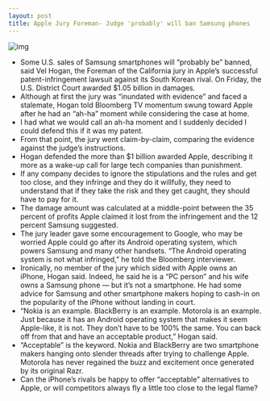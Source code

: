 ```yaml
---
layout: post
title: Apple Jury Foreman- Judge 'probably' will ban Samsung phones
---
```

![img](http://media.idownloadblog.com/wp-content/uploads/2012/08/apple_jury_foreman.jpg)
* Some U.S. sales of Samsung smartphones will “probably be” banned, said Vel Hogan, the Foreman of the California jury in Apple’s successful patent-infringement lawsuit against its South Korean rival. On Friday, the U.S. District Court awarded $1.05 billion in damages.
* Although at first the jury was “inundated with evidence” and faced a stalemate, Hogan told Bloomberg TV momentum swung toward Apple after he had an “ah-ha” moment while considering the case at home.
* I had what we would call an ah-ha moment and I suddenly decided I could defend this if it was my patent.
* From that point, the jury went claim-by-claim, comparing the evidence against the judge’s instructions.
* Hogan defended the more than $1 billion awarded Apple, describing it more as a wake-up call for large tech companies than punishment.
* If any company decides to ignore the stipulations and the rules and get too close, and they infringe and they do it willfully, they need to understand that if they take the risk and they get caught, they should have to pay for it.
* The damage amount was calculated at a middle-point between the 35 percent of profits Apple claimed it lost from the infringement and the 12 percent Samsung suggested.
* The jury leader gave some encouragement to Google, who may be worried Apple could go after its Android operating system, which powers Samsung and many other handsets. “The Android operating system is not what infringed,” he told the Bloomberg interviewer.
* Ironically, no member of the jury which sided with Apple owns an iPhone, Hogan said. Indeed, he said he is a “PC person” and his wife owns a Samsung phone — but it’s not a smartphone. He had some advice for Samsung and other smartphone makers hoping to cash-in on the popularity of the iPhone without landing in court.
* “Nokia is an example. BlackBerry is an example. Motorola is an example. Just because it has an Android operating system that makes it seem Apple-like, it is not. They don’t have to be 100% the same. You can back off from that and have an acceptable product,” Hogan said.
* “Acceptable” is the keyword. Nokia and BlackBerry are two smartphone makers hanging onto slender threads after trying to challenge Apple. Motorola has never regained the buzz and excitement once generated by its original Razr.
* Can the iPhone’s rivals be happy to offer “acceptable” alternatives to Apple, or will competitors always fly a little too close to the legal flame?

